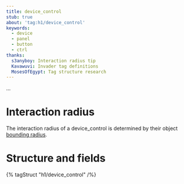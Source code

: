 ```yaml
---
title: device_control
stub: true
about: 'tag:h1/device_control'
keywords:
  - device
  - panel
  - button
  - ctrl
thanks:
  s3anyboy: Interaction radius tip
  Kavawuvi: Invader tag definitions
  MosesOfEgypt: Tag structure research
---
```

...

# Interaction radius
The interaction radius of a device_control is determined by their object [bounding radius](~object#tag-field-bounding-radius).

# Structure and fields

{% tagStruct "h1/device_control" /%}
